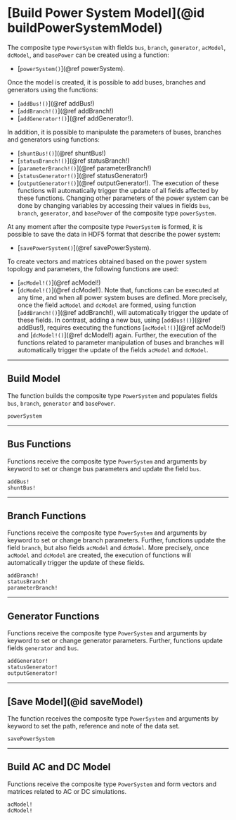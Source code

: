 # [Build Power System Model](@id buildPowerSystemModel)

The composite type `PowerSystem` with fields `bus`, `branch`, `generator`, `acModel`, `dcModel`, and `basePower` can be created using a function:
* [`powerSystem()`](@ref powerSystem).

Once the model is created, it is possible to add buses, branches and generators using the functions:
* [`addBus!()`](@ref addBus!)
* [`addBranch!()`](@ref addBranch!)
* [`addGenerator!()`](@ref addGenerator!).

In addition, it is possible to manipulate the parameters of buses, branches and generators using functions:
* [`shuntBus!()`](@ref shuntBus!)
* [`statusBranch!()`](@ref statusBranch!)
* [`parameterBranch!()`](@ref parameterBranch!)
* [`statusGenerator!()`](@ref statusGenerator!)
* [`outputGenerator!()`](@ref outputGenerator!).
The execution of these functions will automatically trigger the update of all fields affected by these functions. Changing other parameters of the power system can be done by changing variables by accessing their values in fields `bus`, `branch`, `generator`, and `basePower` of the composite type `powerSystem`.

At any moment after the composite type `PowerSystem` is formed, it is possible to save the data in HDF5 format that describe the power system:
* [`savePowerSystem()`](@ref savePowerSystem).

To create vectors and matrices obtained based on the power system topology and parameters, the following functions are used:
* [`acModel!()`](@ref acModel!)
* [`dcModel!()`](@ref dcModel!).
Note that, functions can be executed at any time, and when all power system buses are defined. More precisely, once the field `acModel` and `dcModel` are formed, using function [`addBranch!()`](@ref addBranch!), will automatically trigger the update of these fields. In contrast, adding a new bus, using [`addBus!()`](@ref addBus!), requires executing the functions [`acModel!()`](@ref acModel!) and [`dcModel!()`](@ref dcModel!) again. Further, the execution of the functions related to parameter manipulation of buses and branches will automatically trigger the update of the fields `acModel` and `dcModel`.

---

## Build Model
The function builds the composite type `PowerSystem` and populates fields `bus`, `branch`, `generator` and `basePower`.
```@docs
powerSystem
```

---

## Bus Functions
Functions receive the composite type `PowerSystem` and arguments by keyword to set or change bus parameters and update the field `bus`.
```@docs
addBus!
shuntBus!
```

---

## Branch Functions
Functions receive the composite type `PowerSystem` and arguments by keyword to set or change branch parameters. Further, functions update the field `branch`, but also fields `acModel` and `dcModel`. More precisely, once `acModel` and `dcModel` are created, the execution of functions will automatically trigger the update of these fields.
```@docs
addBranch!
statusBranch!
parameterBranch!
```

---

## Generator Functions
Functions receive the composite type `PowerSystem` and arguments by keyword to set or change generator parameters. Further, functions update fields `generator` and `bus`.
```@docs
addGenerator!
statusGenerator!
outputGenerator!
```

---

## [Save Model](@id saveModel)
The function receives the composite type `PowerSystem` and arguments by keyword to set the path, reference and note of the data set.
```@docs
savePowerSystem
```

---

## Build AC and DC Model
Functions receive the composite type `PowerSystem` and form vectors and matrices related to AC or DC simulations.
```@docs
acModel!
dcModel!
```
